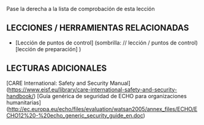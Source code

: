 [Title]: # (¿Y ahora qué?)
[Difficulty]: # (Principiante)
[Order]: # (6)

Pase la derecha a la lista de comprobación de esta lección 
## LECCIONES / HERRAMIENTAS RELACIONADAS 
* [Lección de puntos de control] (sombrilla: // lección / puntos de control) 
 [lección de preparación] )  
## LECTURAS ADICIONALES 
 [CARE International: Safety and Security Manual] (https://www.eisf.eu/library/care-international-safety-and-security-handbook/) 
[Guía genérica de seguridad de ECHO para organizaciones humanitarias] (http://ec.europa.eu/echo/files/evaluation/watsan2005/annex_files/ECHO/ECHO12%20-%20echo_generic_security_guide_en.doc)
